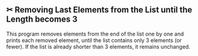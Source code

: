 ## ✂ Removing Last Elements from the List until the Length becomes 3
This program removes elements from the end of the list one by one and prints each removed element, until the list contains only 3 elements (or fewer). If the list is already shorter than 3 elements, it remains unchanged.
